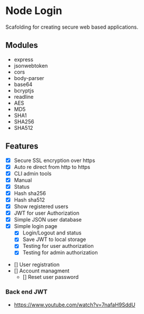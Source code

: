 # Node Login
Scafolding for creating secure web based applications.

## Modules
- express
- jsonwebtoken
- cors
- body-parser
- base64
- bcryptjs
- readline
- AES
- MD5
- SHA1
- SHA256
- SHA512

## Features
- [x] Secure SSL encryption over https
- [x] Auto re direct from http to https
- [x] CLI admin tools
 - [x] Manual
 - [x] Status
 - [x] Hash sha256
 - [x] Hash sha512
 - [x] Show registered users
- [x] JWT for user Authorization
- [x] Simple JSON user database
- [x] Simple login page
  - [x] Login/Logout and status
  - [x] Save JWT to local storage
  - [x] Testing for user authorization
  - [x] Testing for admin authorization
- [] User registration
- [] Account managment
  - [] Reset user password

### Back end JWT
- https://www.youtube.com/watch?v=7nafaH9SddU